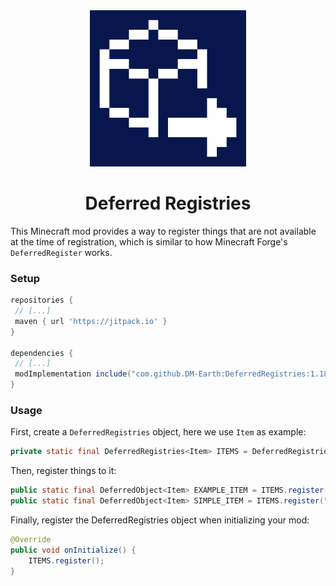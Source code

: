 <div align="center">
  <img src="https://github.com/DM-Earth/DeferredRegistries/blob/1.18/icon.png?raw=true" width = 250 alt="Deferred Registries">
  </img>
</div>

<h1 align="center"> Deferred Registries </h1>

This Minecraft mod provides a way to register things that are not available at the time of registration, which is similar to how Minecraft Forge's `DeferredRegister` works.

### Setup

```gradle
repositories {
 // [...]
 maven { url 'https://jitpack.io' }
}

dependencies {
 // [...]
 modImplementation include("com.github.DM-Earth:DeferredRegistries:1.18-SNAPSHOT")
}
```

### Usage

First, create a `DeferredRegistries` object, here we use `Item` as example:

```java
private static final DeferredRegistries<Item> ITEMS = DeferredRegistries.create(Registry.ITEM, "example_mod");
```

Then, register things to it:

```java
public static final DeferredObject<Item> EXAMPLE_ITEM = ITEMS.register("example_item", () -> new Item(new Item.Settings()));
public static final DeferredObject<Item> SIMPLE_ITEM = ITEMS.register("simple_item", new Item(new Item.Settings()));
```

Finally, register the DeferredRegistries object when initializing your mod:

```java
@Override
public void onInitialize() {
    ITEMS.register();
}
```
